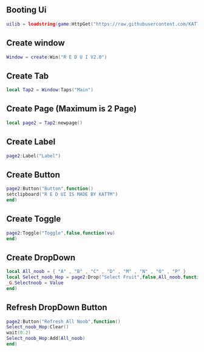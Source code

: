 ## Booting Ui
```lua
uilib = loadstring(game:HttpGet("https://raw.githubusercontent.com/KATTM1/UiLibProject/main/REDSOURCES%2520Fo.lua", true))();loadstring(uilib)()
```
## Create window
```lua
Window = create:Win("R E D U I V2.0")
```
## Create Tab
```lua
local Tap2 = Window:Taps("Main")
```
## Create Page (Maximum is 2 Page)
```lua
local page2 = Tap2:newpage()
```
## Create Label
```lua
page2:Label("Label")
```
## Create Button
```lua
page2:Button("Button",function()
setclipboard("R E D UI IS MADE BY KATTM")
end)
```
## Create Toggle
```lua
page2:Toggle("Toggle",false,function(vu)
end)
```
## Create DropDown
```lua
local All_noob = { "A" , "B" , "C" , "D" , "M" , "N" , "O" , "P" }
local Select_noob_Hop = page2:Drop("Select Fruit",false,All_noob,function(Value)
_G.Selectnoob = Value
end)
```
## Refresh DropDown Button
```lua
page2:Button("Refresh All Noob",function()
Select_noob_Hop:Clear()
wait(0.2)
Select_noob_Hop:Add(All_noob)
end) 
```
